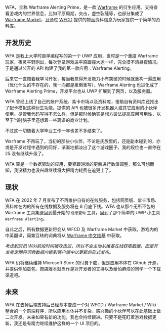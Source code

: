 WFA，全称 Warframe Alerting Prime，是一款 [Warframe](https://www.warframe.com/) 的衍生应用。支持查看游戏内的世界信息，比如平原周期，突击，虚空裂缝等，也部分集成了 [Warframe Market](https://warframe.market)，且通过 [WFCD](https://github.com/WFCD) 提供的物品资料信息为玩家提供一个简单的资料库。

## 开发历史

WFA 是我上大学时自学编程写的第一个 UWP 应用，当时是一个重度 Warframe 玩家，夜灵平野刚出，每次登录游戏进平原跟撞大运一样，完全摸不清昼夜情况。于是通过公开的 API 构建了我的第一款应用：Warframe Alerting。

后来它一直陪着我学习开发，每当我觉得开发能力小有突破的时候就重构一遍应用（优化什么的不存在的，我一向都是推倒重写），Warframe Alerting 也进化成了 Warframe Alerting Prime，开发平台也从 UWP 扩展到了网页，以及服务器。

WFA 曾经上线了自己的账户系统、紫卡市场以及资料库，借助自有资料库还推出了配卡模拟这种衍生功能，提供的 API 也被很多开发机器人或其它应用的小伙伴使用。尽管我代码写得不怎么样，但是那时候确实是想方设法提高应用可用性，以至于当时脑子里还想着一些离谱的商业计划。

不过这一切随着大学毕业工作一年也差不多结束了。

Warframe 不再玩了，当初的那些小伙伴，不论是氏族里的，还是副本碰到的，亦或是开发过程中遇到的同好，渐渐地都淡出了这个游戏圈子，我的段位也一直停在 25 没有继续升级了。

WFA 算是一个数据驱动的应用，要紧跟游戏的更新进行数值调整，那么可想而知，我没精力也没兴趣继续将大把精力耗费在追更上了。

## 现状

WFA 在 2022 年 7 月宣布了不再维护自有的在线服务，包括网页版、紫卡市场、资料库在内的所有在线数据及服务将在 8 月底下线。WFA 也从那个无所不包的 Warframe 工具集退回到最开始的 `信息查询` 工具，回到了那个简单的 UWP 小工具 `Warframe Alerting`。

自此之后，所有数据更新将会从 WFCD 及 Warframe Market 中获取。游戏内的中英翻译，简繁互转的词典将从 [Warframe 中文维基](https://warframe.huijiwiki.com/wiki/Mainpage) 中获取。

*考虑到灰机 Wiki前段时间被攻击过，所以不会主动从维基在线获取数据，而是开发者定期将词典数据内嵌到客户端中以更新的形式发布。*

WFA 仍将继续维持 Microsoft Store 的付费下载，但是应用本体在 Github 开源，并提供侧加载包。商店版本就当作是对开发者的支持以及给怕麻烦的同学一个下载渠道吧。

## 未来

WFA 在去掉后端支持后已经基本变成一个对 WFCD / Warframe Market / Wiki 整合的一个前端程序，所以应用本体并不复杂。感兴趣的小伙伴可以在此基础上做二次开发。未来如果有新的功能，我也会持续跟进。只要不是死盯着游戏数据更新，我还是有精力继续维护这样的一个 UI 项目的。